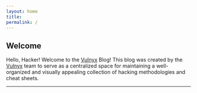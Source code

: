 ```yaml
---
layout: home
title:
permalink: /
---
```


## Welcome

Hello, Hacker! Welcome to the [Vulnyx](vulnyx.com) Blog!
This blog was created by the [Vulnyx](vulnyx.com) team to serve as a centralized space for maintaining a well-organized and visually appealing collection of hacking methodologies and cheat sheets.



---
